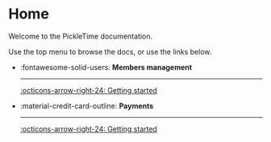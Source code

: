 # Home

Welcome to the PickleTime documentation.

Use the top menu to browse the docs, or use the links below.

<div class="grid cards" markdown>

-   :fontawesome-solid-users: __Members management__

    ---

    [:octicons-arrow-right-24: Getting started](members.md)

-   :material-credit-card-outline: __Payments__

    ---

    [:octicons-arrow-right-24: Getting started](payments.md)

</div>